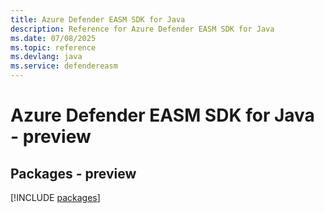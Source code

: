 ```yaml
---
title: Azure Defender EASM SDK for Java
description: Reference for Azure Defender EASM SDK for Java
ms.date: 07/08/2025
ms.topic: reference
ms.devlang: java
ms.service: defendereasm
---
```

# Azure Defender EASM SDK for Java - preview
## Packages - preview
[!INCLUDE [packages](defender-easm-index.md)]